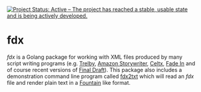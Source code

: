 [![Project Status: Active – The project has reached a stable, usable state and is being actively developed.](https://www.repostatus.org/badges/latest/active.svg)](https://www.repostatus.org/#active)

# fdx

_fdx_ is a Golang package for working with XML files produced by many
script writing programs (e.g. [Trelby](http://www.trelby.org/), 
[Amazon Storywriter](https://storywriter.amazon.com), 
[Celtx](https://www.celtx.com/index.html), [Fade In](https://www.fadeinpro.com/) and of course recent versions 
of [Final Draft](https://www.finaldraft.com/)).  This package
also includes a demonstration command line program called [fdx2txt](docs/) which will read an _fdx_ file and render plain text in a [Fountain](https://fountain.io) like format.

